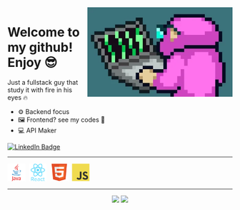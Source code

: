 <img src="gitgif.webp" width="325px" align= "right">

# Welcome to my github! Enjoy 😎

Just a fullstack guy that study it with fire in his eyes 🔥

- ⚙️ Backend focus
- 🖼️ Frontend? see my codes 🤔
- 💻 API Maker

<div id="badges">
  <a href = "https://www.linkedin.com/in/victor-pinheiro-dev/">
    <img src="https://img.shields.io/badge/LinkedIn-blue?style=for-the-badge&logo=linkedin&logoColor=white" alt="LinkedIn Badge"/>
  </a>
</div>

---

<div>
  <img src="https://github.com/devicons/devicon/blob/master/icons/java/java-original-wordmark.svg" title="Java" alt="Java" width="40" height="40"/>&nbsp;
  <img src="https://github.com/devicons/devicon/blob/master/icons/react/react-original-wordmark.svg" title="React" alt="React" width="40" height="40"/>&nbsp;
  <img src="https://github.com/devicons/devicon/blob/master/icons/html5/html5-original.svg" title="HTML5" alt="HTML" width="40" height="40"/>&nbsp;
  <img src="https://github.com/devicons/devicon/blob/master/icons/javascript/javascript-original.svg" title="JavaScript" alt="JavaScript" width="40" height="40"/>&nbsp;
</div>

---


<div align = "center">
<img height = "200em" src="https://github-readme-stats.vercel.app/api/top-langs/?username=reivictor-dev&show_icons=true&theme=bear&count_private=true"/>
<img height = "200em" src="https://github-readme-stats.vercel.app/api?username=reivictor-dev&show_icons=true&show_icons=true&theme=bear&count_private=true" />
</div>
